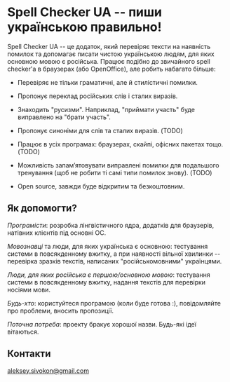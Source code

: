 Spell Checker UA -- пиши українською правильно!
===============================================

Spell Checker UA -- це додаток, який перевіряє тексти на наявність помилок та
допомагає писати чистою українською людям, для яких основною мовою є російська.
Працює подібно до  звичайного spell checker'а в браузерах (або OpenOffice), але 
робить набагато більше:

* Перевіряє не тільки граматичні, але й стилістичні помилки.

* Пропонує переклад російських слів і сталих виразів.

* Знаходить "русизми". Наприклад, "приймати участь" буде виправлено на "брати участь".

* Пропонує синоніми для слів та сталих виразів. (TODO)

* Працює в усіх програмах: браузерах, скайпі, офісних пакетах тощо. (TODO)

* Можливість запам’ятовувати виправлені помилки для подальшого тренування (щоб
  не робити ті самі типи помилок знову). (TODO)

* Open source, завжди буде відкритим та безкоштовним.


Як допомогти?
-------------

*Програмісти*: розробка лінгвістичного ядра, додатків для браузерів,
натівних клієнтів під основні ОС.

*Мовознавці* та люди, для яких українська є основною: тестування
системи в повсякденному вжитку, а при наявності вільної хвилинки -- перевірка
зразків текстів, написаних "російськомовними" українцями.

*Люди, для яких російська є першою/основною мовою*: тестування системи в
повсякденному вжитку, надання текстів для перевірки носіями мови.

*Будь-хто*: користуйтеся програмою (коли буде готова :), повідомляйте про
проблеми, вносить пропозиції.

*Поточна потреба*: проекту бракує хорошої назви. Будь-які ідеї вітаються.


Контакти
--------

aleksey.sivokon@gmail.com
